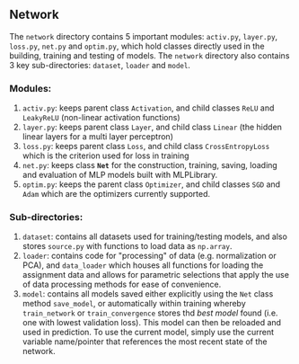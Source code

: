 ## Network

The `network` directory contains 5 important modules: `activ.py`, `layer.py`, `loss.py`, `net.py` and `optim.py`, which hold classes directly used in the building, training and testing of models. The `network` directory also contains 3 key sub-directories: `dataset`, `loader` and `model`.

### Modules:
1. `activ.py`: keeps parent class `Activation`, and child classes `ReLU` and `LeakyReLU` (non-linear activation functions)
2. `layer.py`: keeps parent class `Layer`, and child class `Linear` (the hidden linear layers for a multi layer perceptron)
3. `loss.py`: keeps parent class `Loss`, and child class `CrossEntropyLoss` which is the criterion used for loss in training
4. `net.py`: keeps class **`Net`** for the construction, training, saving, loading and evaluation of MLP models built with MLPLibrary. 
5. `optim.py`: keeps the parent class `Optimizer`, and child classes `SGD` and `Adam` which are the optimizers currently supported.

### Sub-directories:
1. `dataset`: contains all datasets used for training/testing models, and also stores `source.py` with functions to load data as `np.array`.
2. `loader`: contains code for "processing" of data (e.g. normalization or PCA), and `data_loader` which houses all functions for loading the assignment data and allows for parametric selections that apply the use of data processing methods for ease of convenience.
3. `model`: contains all models saved either explicitly using the `Net` class method `save_model`, or automatically within training whereby `train_network` or `train_convergence` stores thd *best model* found (i.e. one with lowest validation loss). This model can then be reloaded and used in prediction. To use the current model, simply use the current variable name/pointer that references the most recent state of the network.
